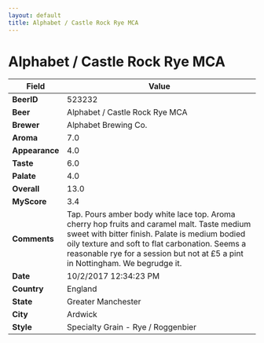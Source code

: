 ```yaml
---
layout: default
title: Alphabet / Castle Rock Rye MCA
---
```


# Alphabet / Castle Rock Rye MCA

| Field         | Value     |
|---------------|-----------|
| **BeerID** | 523232 |
| **Beer** | Alphabet / Castle Rock Rye MCA |
| **Brewer** | Alphabet Brewing Co. |
| **Aroma** | 7.0 |
| **Appearance** | 4.0 |
| **Taste** | 6.0 |
| **Palate** | 4.0 |
| **Overall** | 13.0 |
| **MyScore** | 3.4 |
| **Comments** | Tap. Pours amber body white lace top. Aroma cherry hop fruits and caramel malt. Taste medium sweet with bitter finish. Palate is medium bodied oily texture and soft to flat carbonation. Seems a reasonable rye for a session but not at £5 a pint in Nottingham. We begrudge it. |
| **Date** | 10/2/2017 12:34:23 PM |
| **Country** | England |
| **State** | Greater Manchester |
| **City** | Ardwick |
| **Style** | Specialty Grain - Rye / Roggenbier |
